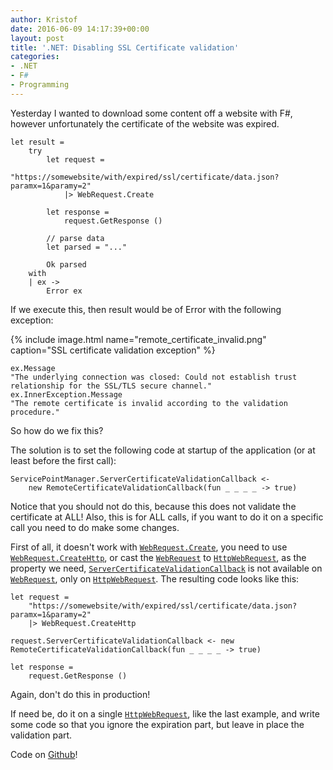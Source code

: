 ```yaml
---
author: Kristof
date: 2016-06-09 14:17:39+00:00
layout: post
title: '.NET: Disabling SSL Certificate validation'
categories:
- .NET
- F#
- Programming
---
```


Yesterday I wanted to download some content off a website with F#, however unfortunately the certificate of the website was expired.

```
let result = 
    try
        let request = 
            "https://somewebsite/with/expired/ssl/certificate/data.json?paramx=1&paramy=2"
            |> WebRequest.Create

        let response = 
            request.GetResponse ()

        // parse data
        let parsed = "..." 

        Ok parsed
    with
    | ex ->      
        Error ex
```



If we execute this, then result would be of Error with the following exception:

{% include image.html name="remote_certificate_invalid.png" caption="SSL certificate validation exception" %}

```
ex.Message
"The underlying connection was closed: Could not establish trust relationship for the SSL/TLS secure channel."
ex.InnerException.Message
"The remote certificate is invalid according to the validation procedure."
```

So how do we fix this?

The solution is to set the following code at startup of the application (or at least before the first call):

    ServicePointManager.ServerCertificateValidationCallback <- 
        new RemoteCertificateValidationCallback(fun _ _ _ _ -> true)


Notice that you should not do this, because this does not validate the certificate at ALL!
Also, this is for ALL calls, if you want to do it on a specific call you need to do make some changes.

First of all, it doesn't work with [`WebRequest.Create`](https://msdn.microsoft.com/en-us/library/bw00b1dc(v=vs.110).aspx), you need to use [`WebRequest.CreateHttp`](https://msdn.microsoft.com/en-us/library/ff382788(v=vs.110).aspx), or cast the [`WebRequest`](https://msdn.microsoft.com/en-us/library/system.net.webrequest(v=vs.110).aspx) to [`HttpWebRequest`](https://msdn.microsoft.com/en-us/library/system.net.httpwebrequest(v=vs.110).aspx), as the property we need, [`ServerCertificateValidationCallback`](https://msdn.microsoft.com/en-us/library/system.net.httpwebrequest.servercertificatevalidationcallback(v=vs.110).aspx) is not available on [`WebRequest`](https://msdn.microsoft.com/en-us/library/system.net.webrequest(v=vs.110).aspx), only on [`HttpWebRequest`](https://msdn.microsoft.com/en-us/library/system.net.httpwebrequest(v=vs.110).aspx). The resulting code looks like this:

```
let request = 
    "https://somewebsite/with/expired/ssl/certificate/data.json?paramx=1&paramy=2"
    |> WebRequest.CreateHttp

request.ServerCertificateValidationCallback <- new RemoteCertificateValidationCallback(fun _ _ _ _ -> true)

let response = 
    request.GetResponse ()
```
    
Again, don't do this in production!

If need be, do it on a single [`HttpWebRequest`](https://msdn.microsoft.com/en-us/library/system.net.httpwebrequest(v=vs.110).aspx), like the last example, and write some code so that you ignore the expiration part, but leave in place the validation part.

Code on [Github](https://github.com/kristof-mattei/dont-validate-ssl)!
